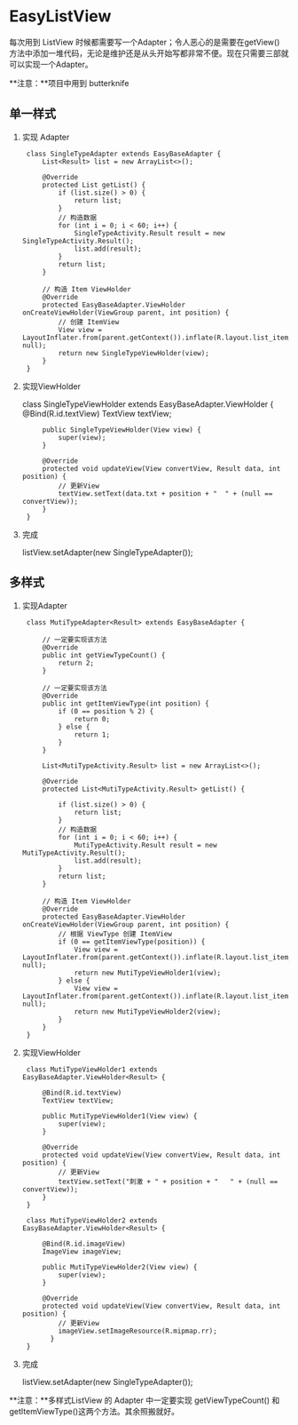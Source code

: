 # EasyListView
每次用到 ListView 时候都需要写一个Adapter；令人恶心的是需要在getView() 方法中添加一堆代码，无论是维护还是从头开始写都非常不便。现在只需要三部就可以实现一个Adapter。

**注意：**项目中用到 butterknife

## 单一样式
1. 实现 Adapter

        class SingleTypeAdapter extends EasyBaseAdapter {
            List<Result> list = new ArrayList<>();

            @Override
            protected List getList() {
                if (list.size() > 0) {
                    return list;
                }
                // 构造数据
                for (int i = 0; i < 60; i++) {
                    SingleTypeActivity.Result result = new SingleTypeActivity.Result();
                    list.add(result);
                }
                return list;
            }

            // 构造 Item ViewHolder
            @Override
            protected EasyBaseAdapter.ViewHolder onCreateViewHolder(ViewGroup parent, int position) {
                // 创建 ItemView
                View view = LayoutInflater.from(parent.getContext()).inflate(R.layout.list_item_1, null);
                return new SingleTypeViewHolder(view);
            }
        }
	
2. 实现ViewHolder
        
	class SingleTypeViewHolder extends EasyBaseAdapter.ViewHolder<Result>  {
            @Bind(R.id.textView)
            TextView textView;

            public SingleTypeViewHolder(View view) {
                super(view);
            }

            @Override
            protected void updateView(View convertView, Result data, int position) {
                // 更新View 
                textView.setText(data.txt + position + "  " + (null == convertView));
            }
        }

3. 完成

	listView.setAdapter(new SingleTypeAdapter());
	
## 多样式
1. 实现Adapter

        class MutiTypeAdapter<Result> extends EasyBaseAdapter {
	
            // 一定要实现该方法
            @Override
            public int getViewTypeCount() {
                return 2;
            }

            // 一定要实现该方法
            @Override
            public int getItemViewType(int position) {
                if (0 == position % 2) {
                    return 0;
                } else {
                    return 1;
                }
            }

            List<MutiTypeActivity.Result> list = new ArrayList<>();

            @Override
            protected List<MutiTypeActivity.Result> getList() {

                if (list.size() > 0) {
                    return list;
                }
                // 构造数据
                for (int i = 0; i < 60; i++) {
                    MutiTypeActivity.Result result = new MutiTypeActivity.Result();
                    list.add(result);
                }
                return list;
            }

            // 构造 Item ViewHolder
            @Override
            protected EasyBaseAdapter.ViewHolder onCreateViewHolder(ViewGroup parent, int position) {
                // 根据 ViewType 创建 ItemView
                if (0 == getItemViewType(position)) {
                    View view = LayoutInflater.from(parent.getContext()).inflate(R.layout.list_item_1, null);
                    return new MutiTypeViewHolder1(view);
                } else {
                    View view = LayoutInflater.from(parent.getContext()).inflate(R.layout.list_item_2, null);
                    return new MutiTypeViewHolder2(view);
                }
            }
        }
	
2. 实现ViewHolder

        class MutiTypeViewHolder1 extends EasyBaseAdapter.ViewHolder<Result> {

            @Bind(R.id.textView)
            TextView textView;

            public MutiTypeViewHolder1(View view) {
                super(view);
            }

            @Override
            protected void updateView(View convertView, Result data, int position) {
                // 更新View 
                textView.setText("刺激 + " + position + "   " + (null == convertView));
            }
        }

        class MutiTypeViewHolder2 extends EasyBaseAdapter.ViewHolder<Result> {

            @Bind(R.id.imageView)
            ImageView imageView;

            public MutiTypeViewHolder2(View view) {
                super(view);
            }

            @Override
            protected void updateView(View convertView, Result data, int position) {
                // 更新View 
                imageView.setImageResource(R.mipmap.rr);
              }
        }

3. 完成

	listView.setAdapter(new SingleTypeAdapter());

**注意：**多样式ListView 的 Adapter 中一定要实现 getViewTypeCount() 和 getItemViewType()这两个方法。其余照搬就好。
